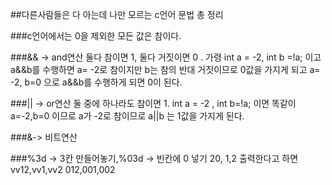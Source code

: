 ##다른사람들은 다 아는데 나만 모르는 c언어 문법 총 정리

###c언어에서는 0을 제외한 모든 값은 참이다.

###&& -> and연산 둘다 참이면 1, 둘다 거짓이면 0 . 가령 int a = -2, int b =!a; 이고 a&&b를 수행하면 a= -2로 참이지만 b는 참의 반대 거짓이므로 0값을 가지게 되고 a= -2, b=0 으로 a&&b를 수행하게 되면 0이 된다.

###|| -> or연산 둘 중에 하나라도 참이면 1. int a = -2 , int b=!a; 이면 똑같이 a=-2,b=0 이므로 a가 -2로 참이므로 a||b 는 1값을 가지게 된다.

###&-> 비트연산

###%3d -> 3칸 만들어놓기,%03d -> 빈칸에 0 넣기 20, 1,2 출력한다고 하면 vv12,vv1,vv2 012,001,002